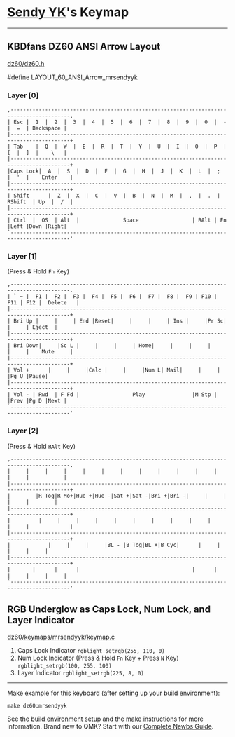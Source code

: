# [Sendy YK](https://github.com/mrsendyyk)'s Keymap
---

## KBDfans DZ60 ANSI Arrow Layout

[dz60/dz60.h](https://github.com/qmk/qmk_firmware/blob/master/keyboards/dz60/dz60.h)

 #define LAYOUT_60_ANSI_Arrow_mrsendyyk

### Layer [0]

```
,-----------------------------------------------------------------------------------------.
| Esc |  1  |  2  |  3  |  4  |  5  |  6  |  7  |  8  |  9  |  0  |  -  |  =  | Backspace |
|-----------------------------------------------------------------------------------------+
| Tab    |  Q  |  W  |  E  |  R  |  T  |  Y  |  U  |  I  |  O  |  P  |  [  |  ]  |    \   |
|-----------------------------------------------------------------------------------------+
|Caps Lock|  A  |  S  |  D  |  F  |  G  |  H  |  J  |  K  |  L  |  ;  |  '  |    Enter    |
|-----------------------------------------------------------------------------------------+
| Shift      |  Z  |  X  |  C  |  V  |  B  |  N  |  M  |  ,  |  .  |  RShift  | Up  |  /  |
|-----------------------------------------------------------------------------------------+
| Ctrl  |  OS  | Alt  |              Space                 | RAlt | Fn  |Left |Down |Right|
`-----------------------------------------------------------------------------------------'
```

### Layer [1]

(Press & Hold `Fn` Key)

```
,-----------------------------------------------------------------------------------------.
| ` ~ |  F1 |  F2 |  F3 |  F4 |  F5 |  F6 |  F7 |  F8 |  F9 | F10 | F11 | F12 |  Delete   |
|-----------------------------------------------------------------------------------------+
| Bri Up |     |     | End |Reset|     |     |     | Ins |     |Pr Sc|     |     | Eject  |
|-----------------------------------------------------------------------------------------+
| Bri Down|     |Sc L |     |     |     | Home|     |     |     |     |     |    Mute     |
|-----------------------------------------------------------------------------------------+
| Vol +      |     |     |Calc |     |     |Num L| Mail|     |     |          |Pg U |Pause|
|-----------------------------------------------------------------------------------------+
| Vol - | Rwd  | F Fd |                 Play               |M Stp |     |Prev |Pg D |Next |
`-----------------------------------------------------------------------------------------'
```

### Layer [2]

(Press & Hold `RAlt` Key)

```
,-----------------------------------------------------------------------------------------.
|     |     |     |     |     |     |     |     |     |     |     |     |     |           |
|-----------------------------------------------------------------------------------------+
|        |R Tog|R Mo+|Hue +|Hue -|Sat +|Sat -|Bri +|Bri -|     |     |     |     |        |
|-----------------------------------------------------------------------------------------+
|         |     |     |     |     |     |     |     |     |     |     |     |             |
|-----------------------------------------------------------------------------------------+
|            |     |     |     |BL - |B Tog|BL +|B Cyc|      |     |          |     |     |
|-----------------------------------------------------------------------------------------+
|       |      |      |                                    |      |     |     |     |     |
`-----------------------------------------------------------------------------------------'
```

## RGB Underglow as Caps Lock, Num Lock, and Layer Indicator

[dz60/keymaps/mrsendyyk/keymap.c](https://github.com/qmk/qmk_firmware/blob/master/keyboards/dz60/keymaps/mrsendyyk/keymap.c)

1. Caps Lock Indicator `rgblight_setrgb(255, 110, 0)`
2. Num Lock Indicator (Press & Hold `Fn` Key + Press `N` Key) `rgblight_setrgb(100, 255, 100)`
3. Layer Indicator `rgblight_setrgb(225, 8, 0)`

---

Make example for this keyboard (after setting up your build environment):

    make dz60:mrsendyyk
    
See the [build environment setup](https://docs.qmk.fm/#/getting_started_build_tools) and the [make instructions](https://docs.qmk.fm/#/getting_started_make_guide) for more information. Brand new to QMK? Start with our [Complete Newbs Guide](https://docs.qmk.fm/#/newbs).
